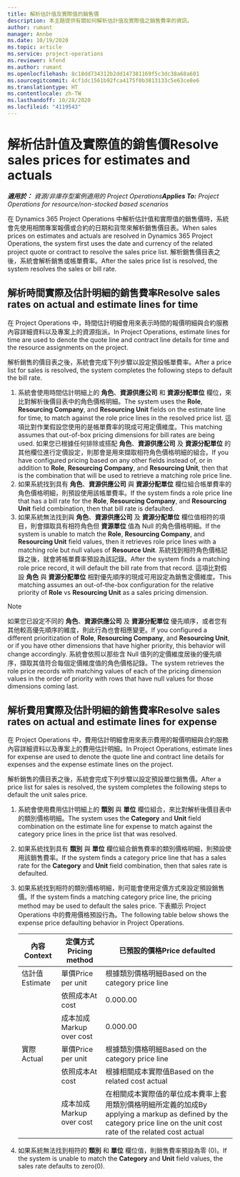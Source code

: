 ```yaml
---
title: 解析估計值及實際值的銷售價
description: 本主題提供有關如何解析估計值及實際值之銷售費率的資訊。
author: rumant
manager: Annbe
ms.date: 10/19/2020
ms.topic: article
ms.service: project-operations
ms.reviewer: kfend
ms.author: rumant
ms.openlocfilehash: 8c18dd734312b2dd147381169f5c3dc38a68a601
ms.sourcegitcommit: 4cf1dc1561b92fca4175f0b3813133c5e63ce8e6
ms.translationtype: HT
ms.contentlocale: zh-TW
ms.lasthandoff: 10/28/2020
ms.locfileid: "4119543"
---
```

# <a name="resolve-sales-prices-for-estimates-and-actuals"></a><span data-ttu-id="d3934-103">解析估計值及實際值的銷售價</span><span class="sxs-lookup"><span data-stu-id="d3934-103">Resolve sales prices for estimates and actuals</span></span>

<span data-ttu-id="d3934-104">_**適用於：** 資源/非庫存型案例適用的 Project Operations_</span><span class="sxs-lookup"><span data-stu-id="d3934-104">_**Applies To:** Project Operations for resource/non-stocked based scenarios_</span></span>

<span data-ttu-id="d3934-105">在 Dynamics 365 Project Operations 中解析估計值和實際值的銷售價時，系統會先使用相關專案報價或合約的日期和貨幣來解析銷售價目表。</span><span class="sxs-lookup"><span data-stu-id="d3934-105">When sales prices on estimates and actuals are resolved in Dynamics 365 Project Operations, the system first uses the date and currency of the related project quote or contract to resolve the sales price list.</span></span> <span data-ttu-id="d3934-106">解析銷售價目表之後，系統會解析銷售或帳單費率。</span><span class="sxs-lookup"><span data-stu-id="d3934-106">After the sales price list is resolved, the system resolves the sales or bill rate.</span></span>

## <a name="resolve-sales-rates-on-actual-and-estimate-lines-for-time"></a><span data-ttu-id="d3934-107">解析時間實際及估計明細的銷售費率</span><span class="sxs-lookup"><span data-stu-id="d3934-107">Resolve sales rates on actual and estimate lines for time</span></span>

<span data-ttu-id="d3934-108">在 Project Operations 中，時間估計明細會用來表示時間的報價明細與合約服務內容詳細資料以及專案上的資源指派。</span><span class="sxs-lookup"><span data-stu-id="d3934-108">In Project Operations, estimate lines for time are used to denote the quote line and contract line details for time and the resource assignments on the project.</span></span>

<span data-ttu-id="d3934-109">解析銷售的價目表之後，系統會完成下列步驟以設定預設帳單費率。</span><span class="sxs-lookup"><span data-stu-id="d3934-109">After a price list for sales is resolved, the system completes the following steps to default the bill rate.</span></span>

1. <span data-ttu-id="d3934-110">系統會使用時間估計明細上的 **角色**、**資源供應公司** 和 **資源分配單位** 欄位，來比對解析後價目表中的角色價格明細。</span><span class="sxs-lookup"><span data-stu-id="d3934-110">The system uses the **Role**, **Resourcing Company**, and **Resourcing Unit** fields on the estimate line for time, to match against the role price lines in the resolved price list.</span></span> <span data-ttu-id="d3934-111">這項比對作業假設您使用的是帳單費率的現成可用定價維度。</span><span class="sxs-lookup"><span data-stu-id="d3934-111">This matching assumes that out-of-box pricing dimensions for bill rates are being used.</span></span> <span data-ttu-id="d3934-112">如果您已根據任何排除或搭配 **角色**、**資源供應公司** 及 **資源分配單位** 的其他欄位進行定價設定，則那會是用來擷取相符角色價格明細的組合。</span><span class="sxs-lookup"><span data-stu-id="d3934-112">If you have configured pricing based on any other fields instead of, or in addition to **Role**, **Resourcing Company**, and **Resourcing Unit**, then that is the combination that will be used to retrieve a matching role price line.</span></span>
2. <span data-ttu-id="d3934-113">如果系統找到具有 **角色**、**資源供應公司** 與 **資源分配單位** 欄位組合帳單費率的角色價格明細，則預設使用該帳單費率。</span><span class="sxs-lookup"><span data-stu-id="d3934-113">If the system finds a role price line that has a bill rate for the **Role**, **Resourcing Company**, and **Resourcing Unit** field combination, then that bill rate is defaulted.</span></span>
3. <span data-ttu-id="d3934-114">如果系統無法找到與 **角色**、**資源供應公司** 及 **資源分配單位** 欄位值相符的項目，則會擷取具有相符角色但 **資源單位** 值為 Null 的角色價格明細。</span><span class="sxs-lookup"><span data-stu-id="d3934-114">If the system is unable to match the **Role**, **Resourcing Company**, and **Resourcing Unit** field values, then it retrieves role price lines with a matching role but null values of **Resource Unit**.</span></span> <span data-ttu-id="d3934-115">系統找到相符角色價格記錄之後，就會將帳單費率預設為該記錄。</span><span class="sxs-lookup"><span data-stu-id="d3934-115">After the system finds a matching role price record, it will default the bill rate from that record.</span></span> <span data-ttu-id="d3934-116">這項比對假設 **角色** 與 **資源分配單位** 相對優先順序的現成可用設定為銷售定價維度。</span><span class="sxs-lookup"><span data-stu-id="d3934-116">This matching assumes an out-of-the-box configuration for the relative priority of **Role** vs **Resourcing Unit** as a sales pricing dimension.</span></span>

> [!NOTE]
> <span data-ttu-id="d3934-117">如果您已設定不同的 **角色**、**資源供應公司** 及 **資源分配單位** 優先順序，或者您有其他較高優先順序的維度，則此行為也會相應變更。</span><span class="sxs-lookup"><span data-stu-id="d3934-117">If you configured a different prioritization of **Role**, **Resourcing Company**, and **Resourcing Unit**, or if you have other dimensions that have higher priority, this behavior will change accordingly.</span></span> <span data-ttu-id="d3934-118">系統會依照以那些含 Null 值列的定價維度居後的優先順序，擷取其值符合每個定價維度值的角色價格記錄。</span><span class="sxs-lookup"><span data-stu-id="d3934-118">The system retrieves the role price records with matching values of each of the pricing dimension values in the order of priority with rows that have null values for those dimensions coming last.</span></span>

## <a name="resolve-sales-rates-on-actual-and-estimate-lines-for-expense"></a><span data-ttu-id="d3934-119">解析費用實際及估計明細的銷售費率</span><span class="sxs-lookup"><span data-stu-id="d3934-119">Resolve sales rates on actual and estimate lines for expense</span></span>

<span data-ttu-id="d3934-120">在 Project Operations 中，費用估計明細會用來表示費用的報價明細與合約服務內容詳細資料以及專案上的費用估計明細。</span><span class="sxs-lookup"><span data-stu-id="d3934-120">In Project Operations, estimate lines for expense are used to denote the quote line and contract line details for expenses and the expense estimate lines on the project.</span></span>

<span data-ttu-id="d3934-121">解析銷售的價目表之後，系統會完成下列步驟以設定預設單位銷售價。</span><span class="sxs-lookup"><span data-stu-id="d3934-121">After a price list for sales is resolved, the system completes the following steps to default the unit sales price.</span></span>

1. <span data-ttu-id="d3934-122">系統會使用費用估計明細上的 **類別** 與 **單位** 欄位組合，來比對解析後價目表中的類別價格明細。</span><span class="sxs-lookup"><span data-stu-id="d3934-122">The system uses the **Category** and **Unit** field combination on the estimate line for expense to match against the category price lines in the price list that was resolved.</span></span>
2. <span data-ttu-id="d3934-123">如果系統找到具有 **類別** 與 **單位** 欄位組合銷售費率的類別價格明細，則預設使用該銷售費率。</span><span class="sxs-lookup"><span data-stu-id="d3934-123">If the system finds a category price line that has a sales rate for the **Category** and **Unit** field combination, then that sales rate is defaulted.</span></span>
3. <span data-ttu-id="d3934-124">如果系統找到相符的類別價格明細，則可能會使用定價方式來設定預設銷售價。</span><span class="sxs-lookup"><span data-stu-id="d3934-124">If the system finds a matching category price line, the pricing method may be used to default the sales price.</span></span> <span data-ttu-id="d3934-125">下表顯示 Project Operations 中的費用價格預設行為。</span><span class="sxs-lookup"><span data-stu-id="d3934-125">The following table below shows the expense price defaulting behavior in Project Operations.</span></span>

    | <span data-ttu-id="d3934-126">內容</span><span class="sxs-lookup"><span data-stu-id="d3934-126">Context</span></span> | <span data-ttu-id="d3934-127">定價方式</span><span class="sxs-lookup"><span data-stu-id="d3934-127">Pricing method</span></span> | <span data-ttu-id="d3934-128">已預設的價格</span><span class="sxs-lookup"><span data-stu-id="d3934-128">Price defaulted</span></span> |
    | --- | --- | --- |
    | <span data-ttu-id="d3934-129">估計值</span><span class="sxs-lookup"><span data-stu-id="d3934-129">Estimate</span></span> | <span data-ttu-id="d3934-130">單價</span><span class="sxs-lookup"><span data-stu-id="d3934-130">Price per unit</span></span> | <span data-ttu-id="d3934-131">根據類別價格明細</span><span class="sxs-lookup"><span data-stu-id="d3934-131">Based on the category price line</span></span> |
    | &nbsp; | <span data-ttu-id="d3934-132">依照成本</span><span class="sxs-lookup"><span data-stu-id="d3934-132">At cost</span></span> | <span data-ttu-id="d3934-133">0.00</span><span class="sxs-lookup"><span data-stu-id="d3934-133">0.00</span></span> |
    | &nbsp; | <span data-ttu-id="d3934-134">成本加成</span><span class="sxs-lookup"><span data-stu-id="d3934-134">Markup over cost</span></span> | <span data-ttu-id="d3934-135">0.00</span><span class="sxs-lookup"><span data-stu-id="d3934-135">0.00</span></span> |
    | <span data-ttu-id="d3934-136">實際</span><span class="sxs-lookup"><span data-stu-id="d3934-136">Actual</span></span> | <span data-ttu-id="d3934-137">單價</span><span class="sxs-lookup"><span data-stu-id="d3934-137">Price per unit</span></span> | <span data-ttu-id="d3934-138">根據類別價格明細</span><span class="sxs-lookup"><span data-stu-id="d3934-138">Based on the category price line</span></span> |
    | &nbsp; | <span data-ttu-id="d3934-139">依照成本</span><span class="sxs-lookup"><span data-stu-id="d3934-139">At cost</span></span> | <span data-ttu-id="d3934-140">根據相關成本實際值</span><span class="sxs-lookup"><span data-stu-id="d3934-140">Based on the related cost actual</span></span> |
    | &nbsp; | <span data-ttu-id="d3934-141">成本加成</span><span class="sxs-lookup"><span data-stu-id="d3934-141">Markup over cost</span></span> | <span data-ttu-id="d3934-142">在相關成本實際值的單位成本費率上套用類別價格明細所定義的加成</span><span class="sxs-lookup"><span data-stu-id="d3934-142">By applying a markup as defined by the category price line on the unit cost rate of the related cost actual</span></span> |

4. <span data-ttu-id="d3934-143">如果系統無法找到相符的 **類別** 和 **單位** 欄位值，則銷售費率預設為零 (0)。</span><span class="sxs-lookup"><span data-stu-id="d3934-143">If the system is unable to match the **Category** and **Unit** field values, the sales rate defaults to zero(0).</span></span>
